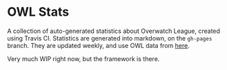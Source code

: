 # OWL Stats

A collection of auto-generated statistics about Overwatch League, created using Travis CI. Statistics are generated into markdown, on the `gh-pages` branch. They are updated weekly, and use OWL data from [here](https://overwatchleague.com/en-us/statslab).

Very much WIP right now, but the framework is there.